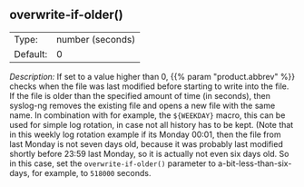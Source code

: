 ---
---
<!-- DISCLAIMER: This file is based on the syslog-ng Open Source Edition documentation https://github.com/balabit/syslog-ng-ose-guides/commit/2f4a52ee61d1ea9ad27cb4f3168b95408fddfdf2 and is used under the terms of The syslog-ng Open Source Edition Documentation License. The file has been modified by Axoflow. -->

## overwrite-if-older()

|          |                  |
| -------- | ---------------- |
| Type:    | number (seconds) |
| Default: | 0                |

*Description:* If set to a value higher than 0, {{% param "product.abbrev" %}} checks when the file was last modified before starting to write into the file. If the file is older than the specified amount of time (in seconds), then syslog-ng removes the existing file and opens a new file with the same name. In combination with for example, the `${WEEKDAY}` macro, this can be used for simple log rotation, in case not all history has to be kept. (Note that in this weekly log rotation example if its Monday 00:01, then the file from last Monday is not seven days old, because it was probably last modified shortly before 23:59 last Monday, so it is actually not even six days old. So in this case, set the `overwrite-if-older()` parameter to a-bit-less-than-six-days, for example, to `518000` seconds.

